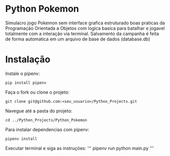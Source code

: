 # Python Pokemon
Simulacro jogo Pokemon sem interface grafica estruturado boas praticas da Programação Orientada a Objetos com logica basica para batalhar e jogavel totalmente com a interação via terminal. Salvamento da campanha é feita de forma automatica em um arquivo de base de dados (database.db)

# Instalação

Instale o pipenv:

```
pip install pipenv
```

Faça o fork ou clone o projeto:
```
git clone git@github.com:<seu_usuario>/Python_Projects.git
```

Navegue até a pasta do projeto:
```
cd ../Python_Projects/Python_Pokemon
```

Para instalar dependencias com pipenv:
```
pipenv install
```

Executar terminal e siga as instruções:
'''
pipenv run python main.py 
'''